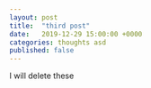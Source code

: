 ```yaml
---
layout: post
title:  "third post"
date:   2019-12-29 15:00:00 +0000
categories: thoughts asd
published: false
---
```

I will delete these
